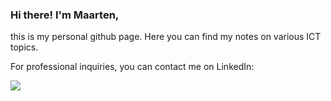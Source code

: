 ### Hi there! I'm Maarten,

this is my personal github page. Here you can find my notes on various ICT topics.

For professional inquiries, you can contact me on LinkedIn:

<a href=https://www.linkedin.com/in/maartenmertens/>
  <img src=https://img.shields.io/badge/LinkedIn-0077B5?style=for-the-badge&logo=linkedin&logoColor=white/>
</a>
